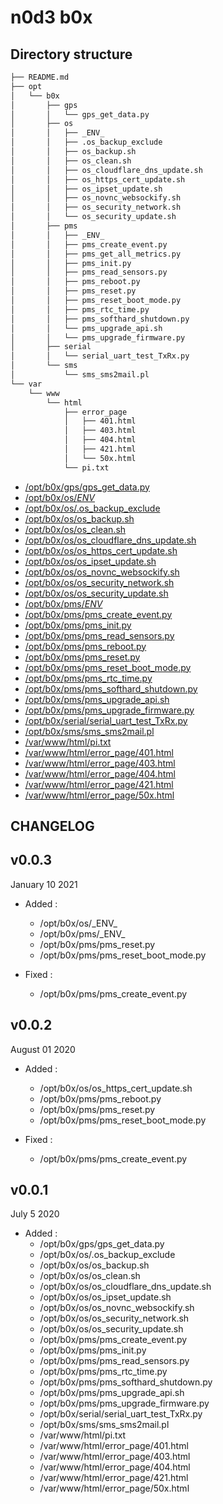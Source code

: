 # n0d3 b0x

## Directory structure

```sh
├── README.md
├── opt
│   └── b0x
│       ├── gps
│       │   └── gps_get_data.py
│       ├── os
│       │   ├── _ENV_
│       │   ├── .os_backup_exclude
│       │   ├── os_backup.sh
│       │   ├── os_clean.sh
│       │   ├── os_cloudflare_dns_update.sh
│       │   ├── os_https_cert_update.sh
│       │   ├── os_ipset_update.sh
│       │   ├── os_novnc_websockify.sh
│       │   ├── os_security_network.sh
│       │   └── os_security_update.sh
│       ├── pms
│       │   ├── _ENV_
│       │   ├── pms_create_event.py
│       │   ├── pms_get_all_metrics.py
│       │   ├── pms_init.py
│       │   ├── pms_read_sensors.py
│       │   ├── pms_reboot.py
│       │   ├── pms_reset.py
│       │   ├── pms_reset_boot_mode.py
│       │   ├── pms_rtc_time.py
│       │   ├── pms_softhard_shutdown.py
│       │   └── pms_upgrade_api.sh
│       │   └── pms_upgrade_firmware.py
│       ├── serial
│       │   └── serial_uart_test_TxRx.py
│       └── sms
│           └── sms_sms2mail.pl
└── var
    └── www
        └── html
            ├── error_page
            │   ├── 401.html
            │   ├── 403.html
            │   ├── 404.html
            │   ├── 421.html
            │   └── 50x.html
            └── pi.txt
```

* [/opt/b0x/gps/gps_get_data.py](https://github.com/ad5030/OIAP/blob/master/n0d3-b0x/opt/b0x/gps/gps_get_data.py)
* [/opt/b0x/os/_ENV_](https://github.com/ad5030/OIAP/blob/master/n0d3-b0x/opt/b0x/os/_ENV_)
* [/opt/b0x/os/.os_backup_exclude](https://github.com/ad5030/OIAP/blob/master/n0d3-b0x/opt/b0x/os/.os_backup_exclude)
* [/opt/b0x/os/os_backup.sh](https://github.com/ad5030/OIAP/blob/master/n0d3-b0x/opt/b0x/os/os_backup.sh)
* [/opt/b0x/os/os_clean.sh](https://github.com/ad5030/OIAP/blob/master/n0d3-b0x/opt/b0x/os/os_clean.sh)
* [/opt/b0x/os/os_cloudflare_dns_update.sh](https://github.com/ad5030/OIAP/blob/master/n0d3-b0x/opt/b0x/os/os_cloudflare_dns_update.sh)
* [/opt/b0x/os/os_https_cert_update.sh](https://github.com/ad5030/OIAP/blob/master/n0d3-b0x/opt/b0x/os/os_https_cert_update.sh)
* [/opt/b0x/os/os_ipset_update.sh](https://github.com/ad5030/OIAP/blob/master/n0d3-b0x/opt/b0x/os/os_ipset_update.sh)
* [/opt/b0x/os/os_novnc_websockify.sh](https://github.com/ad5030/OIAP/blob/master/n0d3-b0x/opt/b0x/os/os_novnc_websockify.sh)
* [/opt/b0x/os/os_security_network.sh](https://github.com/ad5030/OIAP/blob/master/n0d3-b0x/opt/b0x/os/os_security_network.sh)
* [/opt/b0x/os/os_security_update.sh](https://github.com/ad5030/OIAP/blob/master/n0d3-b0x/opt/b0x/os/os_security_update.sh)
* [/opt/b0x/pms/_ENV_](https://github.com/ad5030/OIAP/blob/master/n0d3-b0x/opt/b0x/pms/_ENV_)
* [/opt/b0x/pms/pms_create_event.py](https://github.com/ad5030/OIAP/blob/master/n0d3-b0x/opt/b0x/pms/pms_create_event.py)
* [/opt/b0x/pms/pms_init.py](https://github.com/ad5030/OIAP/blob/master/n0d3-b0x/opt/b0x/pms/pms_init.py)
* [/opt/b0x/pms/pms_read_sensors.py](https://github.com/ad5030/OIAP/blob/master/n0d3-b0x/opt/b0x/pms/pms_read_sensors.py)
* [/opt/b0x/pms/pms_reboot.py](https://github.com/ad5030/OIAP/blob/master/n0d3-b0x/opt/b0x/pms/pms_reboot.py)
* [/opt/b0x/pms/pms_reset.py](https://github.com/ad5030/OIAP/blob/master/n0d3-b0x/opt/b0x/pms/pms_reset.py)
* [/opt/b0x/pms/pms_reset_boot_mode.py](https://github.com/ad5030/OIAP/blob/master/n0d3-b0x/opt/b0x/pms/pms_reset_boot_mode.py)
* [/opt/b0x/pms/pms_rtc_time.py](https://github.com/ad5030/OIAP/blob/master/n0d3-b0x/opt/b0x/pms/pms_rtc_time.py)
* [/opt/b0x/pms/pms_softhard_shutdown.py](https://github.com/ad5030/OIAP/blob/master/n0d3-b0x/opt/b0x/pms/pms_softhard_shutdown.py)
* [/opt/b0x/pms/pms_upgrade_api.sh](https://github.com/ad5030/OIAP/blob/master/n0d3-b0x/opt/b0x/pms/pms_upgrade_api.sh)
* [/opt/b0x/pms/pms_upgrade_firmware.py](https://github.com/ad5030/OIAP/blob/master/n0d3-b0x/opt/b0x/pms/pms_upgrade_firmware.py)
* [/opt/b0x/serial/serial_uart_test_TxRx.py](https://github.com/ad5030/OIAP/blob/master/n0d3-b0x/opt/b0x/serial/serial_uart_test_TxRx.py)
* [/opt/b0x/sms/sms_sms2mail.pl](https://github.com/ad5030/OIAP/blob/master/n0d3-b0x/opt/b0x/sms/sms_sms2mail.pl)
* [/var/www/html/pi.txt](https://github.com/ad5030/OIAP/blob/master/n0d3-b0x/var/www/html/pi.txt)
* [/var/www/html/error_page/401.html](https://github.com/ad5030/OIAP/blob/master/n0d3-b0x/var/www/html/error_page/401.html)
* [/var/www/html/error_page/403.html](https://github.com/ad5030/OIAP/blob/master/n0d3-b0x/var/www/html/error_page/403.html)
* [/var/www/html/error_page/404.html](https://github.com/ad5030/OIAP/blob/master/n0d3-b0x/var/www/html/error_page/404.html)
* [/var/www/html/error_page/421.html](https://github.com/ad5030/OIAP/blob/master/n0d3-b0x/var/www/html/error_page/421.html)
* [/var/www/html/error_page/50x.html](https://github.com/ad5030/OIAP/blob/master/n0d3-b0x/var/www/html/error_page/50x.html)

## CHANGELOG

## v0.0.3

January 10 2021

* Added :
  * /opt/b0x/os/_ENV\_
  * /opt/b0x/pms/_ENV\_
  * /opt/b0x/pms/pms_reset.py
  * /opt/b0x/pms/pms_reset_boot_mode.py
  
* Fixed :
  * /opt/b0x/pms/pms_create_event.py
## v0.0.2

August 01 2020

* Added :
  * /opt/b0x/os/os_https_cert_update.sh
  * /opt/b0x/pms/pms_reboot.py
  * /opt/b0x/pms/pms_reset.py
  * /opt/b0x/pms/pms_reset_boot_mode.py
  
* Fixed :
  * /opt/b0x/pms/pms_create_event.py

## v0.0.1

July 5 2020

* Added :
  * /opt/b0x/gps/gps_get_data.py
  * /opt/b0x/os/.os_backup_exclude
  * /opt/b0x/os/os_backup.sh
  * /opt/b0x/os/os_clean.sh
  * /opt/b0x/os/os_cloudflare_dns_update.sh
  * /opt/b0x/os/os_ipset_update.sh
  * /opt/b0x/os/os_novnc_websockify.sh
  * /opt/b0x/os/os_security_network.sh
  * /opt/b0x/os/os_security_update.sh
  * /opt/b0x/pms/pms_create_event.py
  * /opt/b0x/pms/pms_init.py
  * /opt/b0x/pms/pms_read_sensors.py
  * /opt/b0x/pms/pms_rtc_time.py
  * /opt/b0x/pms/pms_softhard_shutdown.py
  * /opt/b0x/pms/pms_upgrade_api.sh
  * /opt/b0x/pms/pms_upgrade_firmware.py
  * /opt/b0x/serial/serial_uart_test_TxRx.py
  * /opt/b0x/sms/sms_sms2mail.pl
  * /var/www/html/pi.txt
  * /var/www/html/error_page/401.html
  * /var/www/html/error_page/403.html
  * /var/www/html/error_page/404.html
  * /var/www/html/error_page/421.html
  * /var/www/html/error_page/50x.html
